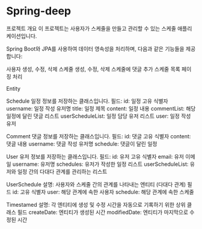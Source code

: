 # Spring-deep
프로젝트 개요
이 프로젝트는 사용자가 스케줄을 만들고 관리할 수 있는 스케줄 애플리케이션입니다. 

Spring Boot와 JPA를 사용하여 데이터 영속성을 처리하며, 다음과 같은 기능들을 제공합니다:

사용자 생성, 수정, 삭제
스케줄 생성, 수정, 삭제
스케줄에 댓글 추가
스케줄 목록 페이징 처리



Entity



Schedule
일정 정보를 저장하는 클래스입니다.
필드:
id: 일정 고유 식별자
username: 일정 작성 유저명
title: 일정 제목
content: 일정 내용
commentList: 해당 일정에 달린 댓글 리스트
userScheduleList: 일정 담당 유저 리스트
user: 일정 작성 유저


Comment
댓글 정보를 저장하는 클래스입니다.
필드:
id: 댓글 고유 식별자
content: 댓글 내용
username: 댓글 작성 유저명
schedule: 댓글이 달린 일정


User
유저 정보를 저장하는 클래스입니다.
필드:
id: 유저 고유 식별자
email: 유저 이메일
username: 유저명
schedules: 유저가 작성한 일정 리스트
userScheduleList: 유저와 일정 간의 다대다 관계를 관리하는 리스트

UserSchedule
설명: 사용자와 스케줄 간의 관계를 나타내는 엔티티 (다대다 관계)
필드
id: 고유 식별자
user: 해당 관계에 속한 사용자
schedule: 해당 관계에 속한 스케줄


 Timestamed
설명: 각 엔티티에 생성 및 수정 시간을 자동으로 기록하기 위한 상위 클래스
필드
createDate: 엔티티가 생성된 시간
modifiedDate: 엔티티가 마지막으로 수정된 시간

